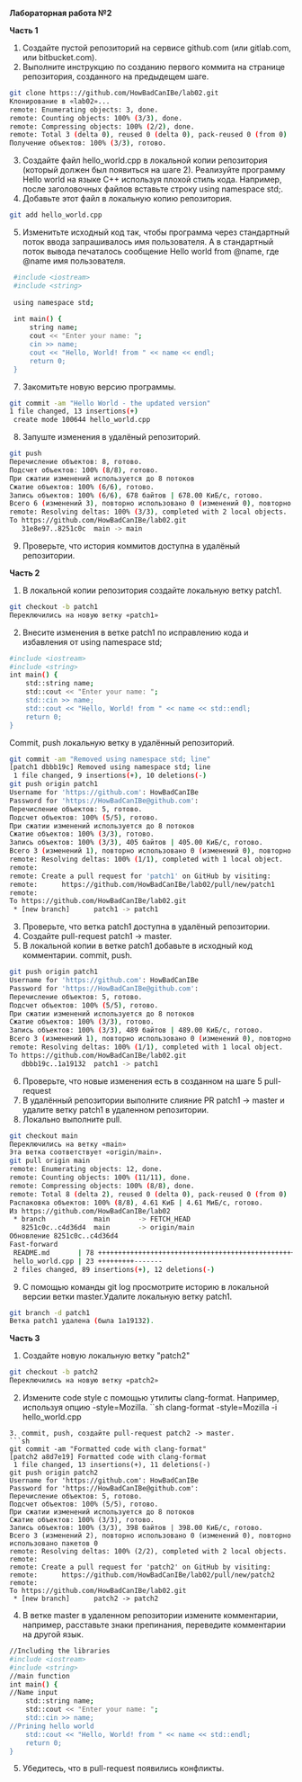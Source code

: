 **Лабораторная работа №2**

**Часть 1**
1. Создайте пустой репозиторий на сервисе github.com (или gitlab.com, или bitbucket.com).
2. Выполните инструкцию по созданию первого коммита на странице репозитория, созданного на предыдещем шаге.
```sh
git clone https:://github.com/HowBadCanIBe/lab02.git
Клонирование в «lab02»...
remote: Enumerating objects: 3, done.
remote: Counting objects: 100% (3/3), done.
remote: Compressing objects: 100% (2/2), done.
remote: Total 3 (delta 0), reused 0 (delta 0), pack-reused 0 (from 0)
Получение объектов: 100% (3/3), готово.

```
3. Создайте файл hello_world.cpp в локальной копии репозитория (который должен был появиться на шаге 2). Реализуйте программу Hello world на языке C++ используя плохой стиль кода. Например, после заголовочных файлов вставьте строку using namespace std;.
4. Добавьте этот файл в локальную копию репозитория.
```sh
git add hello_world.cpp
```
5. Изменитьте исходный код так, чтобы программа через стандартный поток ввода запрашивалось имя пользователя. А в стандартный поток вывода печаталось сообщение Hello world from @name, где @name имя пользователя.
```sh
 #include <iostream>
 #include <string>
 
 using namespace std;
 
 int main() {
     string name;
     cout << "Enter your name: ";
     cin >> name;
     cout << "Hello, World! from " << name << endl;
     return 0;
 }
```
7. Закомитьте новую версию программы.
```sh
git commit -am "Hello World - the updated version"
1 file changed, 13 insertions(+)
 create mode 100644 hello_world.cpp
```
8. Запуште изменения в удалёный репозиторий.
```sh
git push
Перечисление объектов: 8, готово.
Подсчет объектов: 100% (8/8), готово.
При сжатии изменений используется до 8 потоков
Сжатие объектов: 100% (6/6), готово.
Запись объектов: 100% (6/6), 678 байтов | 678.00 КиБ/с, готово.
Всего 6 (изменений 3), повторно использовано 0 (изменений 0), повторно использовано пакетов 0
remote: Resolving deltas: 100% (3/3), completed with 2 local objects.
To https://github.com/HowBadCanIBe/lab02.git
   31e8e97..8251c0c  main -> main
```
9. Проверьте, что история коммитов доступна в удалёный репозитории.

**Часть 2**
1. В локальной копии репозитория создайте локальную ветку patch1.
```sh
git checkout -b patch1
Переключились на новую ветку «patch1»
```
2. Внесите изменения в ветке patch1 по исправлению кода и избавления от using namespace std;
```sh
#include <iostream>
#include <string> 
int main() {
    std::string name;
    std::cout << "Enter your name: ";
    std::cin >> name;
    std::cout << "Hello, World! from " << name << std::endl;
    return 0;
}
```
Commit, push локальную ветку в удалённый репозиторий.
```sh
git commit -am "Removed using namespace std; line"
[patch1 dbbb19c] Removed using namespace std; line
 1 file changed, 9 insertions(+), 10 deletions(-)
git push origin patch1
Username for 'https://github.com': HowBadCanIBe
Password for 'https://HowBadCanIBe@github.com': 
Перечисление объектов: 5, готово.
Подсчет объектов: 100% (5/5), готово.
При сжатии изменений используется до 8 потоков
Сжатие объектов: 100% (3/3), готово.
Запись объектов: 100% (3/3), 405 байтов | 405.00 КиБ/с, готово.
Всего 3 (изменений 1), повторно использовано 0 (изменений 0), повторно использовано пакетов 0
remote: Resolving deltas: 100% (1/1), completed with 1 local object.
remote: 
remote: Create a pull request for 'patch1' on GitHub by visiting:
remote:      https://github.com/HowBadCanIBe/lab02/pull/new/patch1
remote: 
To https://github.com/HowBadCanIBe/lab02.git
 * [new branch]      patch1 -> patch1
```
3. Проверьте, что ветка patch1 доступна в удалёный репозитории.
4. Создайте pull-request patch1 -> master.
5. В локальной копии в ветке patch1 добавьте в исходный код комментарии. commit, push.
```sh
git push origin patch1
Username for 'https://github.com': HowBadCanIBe
Password for 'https://HowBadCanIBe@github.com': 
Перечисление объектов: 5, готово.
Подсчет объектов: 100% (5/5), готово.
При сжатии изменений используется до 8 потоков
Сжатие объектов: 100% (3/3), готово.
Запись объектов: 100% (3/3), 489 байтов | 489.00 КиБ/с, готово.
Всего 3 (изменений 1), повторно использовано 0 (изменений 0), повторно использовано пакетов 0
remote: Resolving deltas: 100% (1/1), completed with 1 local object.
To https://github.com/HowBadCanIBe/lab02.git
   dbbb19c..1a19132  patch1 -> patch1
```
6. Проверьте, что новые изменения есть в созданном на шаге 5 pull-request
7. В удалённый репозитории выполните слияние PR patch1 -> master и удалите ветку patch1 в удаленном репозитории.
8. Локально выполните pull.
```sh
git checkout main
Переключились на ветку «main»
Эта ветка соответствует «origin/main».
git pull origin main
remote: Enumerating objects: 12, done.
remote: Counting objects: 100% (11/11), done.
remote: Compressing objects: 100% (8/8), done.
remote: Total 8 (delta 2), reused 0 (delta 0), pack-reused 0 (from 0)
Распаковка объектов: 100% (8/8), 4.61 КиБ | 4.61 МиБ/с, готово.
Из https://github.com/HowBadCanIBe/lab02
 * branch            main       -> FETCH_HEAD
   8251c0c..c4d36d4  main       -> origin/main
Обновление 8251c0c..c4d36d4
Fast-forward
 README.md       | 78 +++++++++++++++++++++++++++++++++++++++++++++++++++++--
 hello_world.cpp | 23 +++++++++-------
 2 files changed, 89 insertions(+), 12 deletions(-)
```
9. С помощью команды git log просмотрите историю в локальной версии ветки master.Удалите локальную ветку patch1.
```sh
git branch -d patch1
Ветка patch1 удалена (была 1a19132).
```

**Часть 3**
1. Создайте новую локальную ветку "patch2"
```sh
git checkout -b patch2
Переключились на новую ветку «patch2»
```
2. Измените code style с помощью утилиты clang-format. Например, используя опцию -style=Mozilla.
``sh
clang-format -style=Mozilla -i hello_world.cpp
```
3. commit, push, создайте pull-request patch2 -> master.
```sh
git commit -am "Formatted code with clang-format"
[patch2 a8d7e19] Formatted code with clang-format
 1 file changed, 13 insertions(+), 11 deletions(-)
git push origin patch2
Username for 'https://github.com': HowBadCanIBe
Password for 'https://HowBadCanIBe@github.com': 
Перечисление объектов: 5, готово.
Подсчет объектов: 100% (5/5), готово.
При сжатии изменений используется до 8 потоков
Сжатие объектов: 100% (3/3), готово.
Запись объектов: 100% (3/3), 398 байтов | 398.00 КиБ/с, готово.
Всего 3 (изменений 2), повторно использовано 0 (изменений 0), повторно использовано пакетов 0
remote: Resolving deltas: 100% (2/2), completed with 2 local objects.
remote: 
remote: Create a pull request for 'patch2' on GitHub by visiting:
remote:      https://github.com/HowBadCanIBe/lab02/pull/new/patch2
remote: 
To https://github.com/HowBadCanIBe/lab02.git
 * [new branch]      patch2 -> patch2
```
4. В ветке master в удаленном репозитории измените комментарии, например, расставьте знаки препинания, переведите комментарии на другой язык.
```sh
//Including the libraries
#include <iostream>
#include <string> 
//main function
int main() {
//Name input
    std::string name;
    std::cout << "Enter your name: ";
    std::cin >> name;
//Prining hello world
    std::cout << "Hello, World! from " << name << std::endl;
    return 0;
}
```
5. Убедитесь, что в pull-request появились конфликты.

